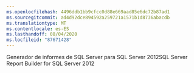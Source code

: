 ```yaml
---
ms.openlocfilehash: 4496ddb1bb9cfcc0d88e669aad85e6dc72b87ad1
ms.sourcegitcommit: ad4d92dce894592a259721a1571b1d8736abacdb
ms.translationtype: MT
ms.contentlocale: es-ES
ms.lasthandoff: 08/04/2020
ms.locfileid: "87671428"
---
```

<span data-ttu-id="00eec-101">Generador de informes de SQL Server para SQL Server 2012</span><span class="sxs-lookup"><span data-stu-id="00eec-101">SQL Server Report Builder for SQL Server 2012</span></span>
